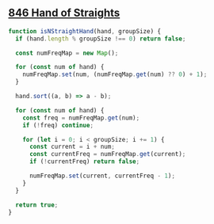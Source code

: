 ## [846 Hand of Straights](https://leetcode.com/problems/hand-of-straights/description/)

<!-- notecardId: 1747397260198 -->

```js
function isNStraightHand(hand, groupSize) {
  if (hand.length % groupSize !== 0) return false;

  const numFreqMap = new Map();

  for (const num of hand) {
    numFreqMap.set(num, (numFreqMap.get(num) ?? 0) + 1);
  }

  hand.sort((a, b) => a - b);

  for (const num of hand) {
    const freq = numFreqMap.get(num);
    if (!freq) continue;

    for (let i = 0; i < groupSize; i += 1) {
      const current = i + num;
      const currentFreq = numFreqMap.get(current);
      if (!currentFreq) return false;

      numFreqMap.set(current, currentFreq - 1);
    }
  }

  return true;
}
```
